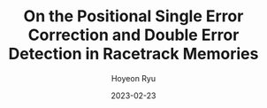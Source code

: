 ---
layout: publication_info  # FIXED! DO NOT CHANGE!
author: "Hoyeon Ryu"   # your name (do not specify the publication authors, please specify publication authors at "pub_authors")
title:  "On the Positional Single Error Correction and Double Error Detection in Racetrack Memories"  # publication title
date:   2023-02-23  # publication date (not the blog posting date...)

description: |  # provide a brief explanation of your work!
    TBD

params:
    pub_authors:  # publication authors
        - "Awais Saeed"
        - "Ubaid U. Fayyaz"
        - "Ahsan Tahir"
        - "/members/seokin_hong"
        - "Tayyeb Mahmood"

    pub_venue: "IEEE Access ( Volume: 11)"  # full venue name (conference and journal name)

    pub_url: https://ieeexplore.ieee.org/abstract/document/10050207/  # URL to get access to the publication (comment this line if you don't have publicaiton URL)
    pub_thumbnail: "thumbnail.png"  # image of the thumbnail (comment this line if you don't have any thumbnail to reveal)

    pub_abstract: |  # abstract of your publication
        In the era of non-volatile memories, the racetrack memory is a promising technology to pack hundreds of bits in a magnetic nanowire. A solid-state read head is grown alongside the nanowire to sense individual bits which are pushed across the head by a shifting force. However, the probabilistic nature of this shifting movement inflicts positional errors. Therefore, robust and low-cost error correcting codes are essential for a reliable alternative in on-chip memories and storage applications. Recent works focus on Varshamov-Tenengolts (VT) codes which can correct all single bit insertions and deletions. However, VT codes are incapable of detecting multiple deletions/insertions. Because a positional error corrupts multiple data words, multi-bit positional error detection is critical for racetrack memories. In this article, we propose a novel positional single error correction and double error detection (P-SECDED) code in the context of racetrack memories with a single read head. In particular, we adopt a postamble-based approach where a VT-encoded codeword appends a carefully selected bit-pattern, stored on the racetrack. We rigorously analyze the limitations of the postamble method, and deduce a criterion for postamble selection. We further provide a methodology to optimize this postamble selection in order to correct all single-bit errors and as much of two-bit errors as possible. Finally, we prove that all incurable two-bit errors are successfully detected. To the best of our knowledge, this work is the first attempt to provide P-SECDED fault-tolerance to three-dimensional racetrack memories which cannot afford multiple read heads.

    pub_keywords:  # keywords of your publication
        - TBD

    # Publication Classes: choose one of the class specified below (see more details at "config.yaml")
    #   - ACC : Accelerator
    #   - MS  : Memory System
    #   - CA  : Computer Architecture
    #   - OS  : Operating Systems
    #   - NDP : Near Data Processing / Processing In Memory
    pub_class: "MS"  # choose any class of the publication
---